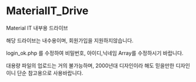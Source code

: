 # MaterialIT_Drive
Material IT 내부용 드라이브

해당 드라이브는 내수용이며, 회원가입을 지원하지않습니다.

login_ok.php 를 수정하여 비밀번호, 아이디,닉네임 Array를 수정하시기 바랍니다.

대용량 파일의 업로드는 거의 불가능하며, 2000년대 디자인이라 해도 믿을만한 디자인이니 단순 참고용으로 사용바랍니다.
